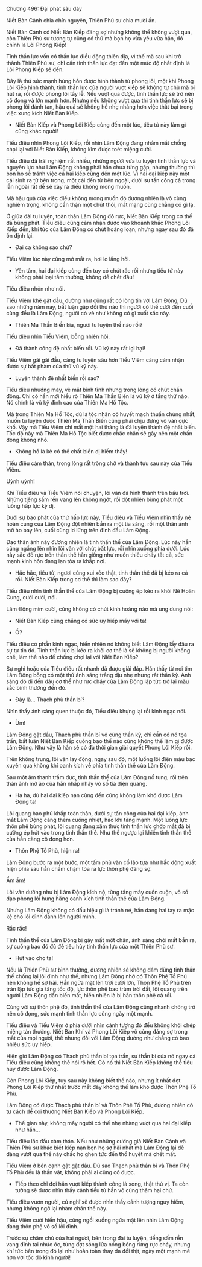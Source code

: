 




Chương 496: Đại phát sâu dày


Niết Bàn Cảnh chia chín nguyên, Thiên Phù sư chia mười ấn.

Niết Bàn Cảnh có Niết Bàn Kiếp đáng sợ nhưng không thể không vượt qua, còn Thiên Phù sư tương tự cũng có thứ mà bọn họ vừa yêu vừa hận, đó chính là Lôi Phong Kiếp!

Tinh thần lực vốn có thần lực điều động thiên địa, vì thế mà sau khi trở thành Thiên Phù sư, chỉ cần tinh thần lực đạt đến một mức độ nhất định là Lôi Phong Kiếp sẽ đến.

Đây là thứ sức mạnh hùng hồn được hình thành từ phong lôi, một khi Phong Lôi Kiếp hình thành, tinh thần lực của người vượt kiếp sẽ không tự chủ mà bị hút ra, rồi được phong lôi tẩy lễ. Nếu vượt qua được, tinh thần lực sẽ trở nên cô đọng và lớn mạnh hơn. Nhưng nếu không vượt qua thì tinh thần lực sẽ bị phong lôi đánh tan, hậu quả sẽ không hề nhẹ nhàng hơn việc thất bại trong việc xung kích Niết Bàn Kiếp.

- Niết Bàn Kiếp và Phong Lôi Kiếp cùng đến một lúc, tiểu tử này làm gì cũng khác người!

Tiểu điêu nhìn Phong Lôi Kiếp, rồi nhìn Lâm Động đang nhắm mắt chống chọi lại với Niết Bàn Kiếp, không kìm được toét miệng cười.

Tiểu điêu đã trải nghiệm rất nhiều, những người vừa tu luyện tinh thần lực và nguyên lực như Lâm Động không phải hắn chưa từng gặp, nhưng thường thì bọn họ sẽ tránh việc cả hai kiếp cùng đến một lúc. Vì hai đại kiếp này một cái sinh ra từ bên trong, một cái đến từ bên ngoài, dưới sự tấn công cả trong lẫn ngoài rất dễ sẽ xảy ra điều không mong muốn.

Mà hậu quả của việc điều không mong muốn đó đương nhiên là vô cùng nghiêm trọng, không cẩn thận một chút thôi, mất mạng cũng chẳng có gì lạ.

Ở giữa đài tu luyện, toàn thân Lâm Động đỏ rực, Niết Bàn Kiếp trong cơ thể đã bùng phát. Tiểu điêu cũng cảm nhận được vào khoảnh khắc Phong Lôi Kiếp đến, khí tức của Lâm Động có chút hoảng loạn, nhưng ngay sau đó đã ổn định lại.

- Đại ca không sao chứ?

Tiểu Viêm lúc này cũng mở mắt ra, hơi lo lắng hỏi.

- Yên tâm, hai đại kiếp cùng đến tuy có chút rắc rối nhưng tiểu tử này không phải loại tầm thường, không dễ chết đâu!

Tiểu điêu nhởn nhơ nói.

Tiểu Viêm khẽ gật đầu, dường như cũng rất có lòng tin với Lâm Động. Dù sao những năm nay, bất luận gặp đối thủ nào thì người có thể cười đến cuối cùng đều là Lâm Động, người có vẻ như không có gì xuất sắc này.

- Thiên Ma Thần Biến kia, ngươi tu luyện thế nào rồi?

Tiểu điêu nhìn Tiểu Viêm, bỗng nhiên hỏi.

- Đã thành công đệ nhất biến rồi. Vũ kỹ này rất lợi hại!

Tiểu Viêm gãi gãi đầu, càng tu luyện sâu hơn Tiểu Viêm càng cảm nhận được sự bất phàm của thứ vũ kỹ này.

- Luyện thành đệ nhất biến rồi sao?

Tiểu điêu nhướng mày, vẻ mặt bình tĩnh nhưng trong lòng có chút chấn động. Chỉ có hắn mới hiểu rõ Thiên Ma Thần Biến là vũ kỹ ở tầng thứ nào. Nó chính là vũ kỹ đinh cao của Thiên Ma Hổ Tộc.

Mà trong Thiên Ma Hổ Tộc, dù là tộc nhân có huyết mạch thuần chủng nhất, muốn tu luyện được Thiên Ma Thần Biến cũng phải chịu đựng vô vàn cực khổ. Vậy mà Tiểu Viêm chỉ mất một hai tháng là đã luyện thành đệ nhất biến. Tốc độ này mà Thiên Ma Hổ Tộc biết được chắc chắn sẽ gây nên một chấn động không nhỏ.

- Không hổ là kẻ có thể chất biến dị hiếm thấy!

Tiểu điêu cảm thán, trong lòng rất trông chờ và thành tựu sau này của Tiểu Viêm.

Uỳnh uỳnh!

Khi Tiểu điêu và Tiểu Viêm nói chuyện, lôi vân đã hình thành trên bầu trời. Những tiếng sấm rền vang lên không ngớt, rồi đột nhiên bùng phát một luồng hấp lực kỳ dị.

Dưới sự bạo phát của thứ hấp lực này, Tiểu điêu và Tiểu Viêm nhìn thấy nê hoàn cung của Lâm Động đột nhiên bắn ra một tia sáng, rồi một thân ảnh mờ ảo bay lên, cuối cùng lơ lửng trên đỉnh đầu Lâm Động.

Đạo thân ảnh này đương nhiên là tinh thần thể của Lâm Động. Lúc này hắn cũng ngẩng lên nhìn lôi vân với chút bất lực, rồi nhìn xuống phía dưới. Lúc này sắc đỏ rực trên thân thể hắn giống như muốn thiêu cháy tất cả, sức mạnh kinh hồn đang lan tỏa ra khắp nơi.

- Hắc hắc, tiểu tử, ngươi cũng xui xẻo thật, tinh thần thể đã bị kéo ra cả rồi. Niết Bàn Kiếp trong cơ thể thì làm sao đây?

Tiểu điêu nhìn tinh thần thể của Lâm Động bị cưỡng ép kéo ra khỏi Nê Hoàn Cung, cười cười, nói.

Lâm Động mỉm cười, cũng không có chút kinh hoàng nào mà ung dung nói:

- Niết Bàn Kiếp cũng chẳng có sức uy hiếp mấy với ta!

- Ồ?

Tiểu điêu có phần kinh ngạc, hiển nhiên nó không biết Lâm Động lấy đâu ra sự tự tin đó. Tinh thần lực bị kéo ra khỏi cơ thể là sẽ không bị người khống chế, làm thế nào để chống chọi lại với Niết Bàn Kiếp?

Sự nghi hoặc của Tiểu điêu rất nhanh đã được giải đáp. Hắn thấy từ nơi tim Lâm Động bỗng có một thứ ánh sáng trắng dịu nhẹ nhưng rất thần kỳ. Ánh sáng đó đi đến đâu cơ thể như rực cháy của Lâm Động lập tức trở lại màu sắc bình thường đến đó.

- Đây là… Thạch phù thần bí?

Nhìn thấy ánh sáng quen thuộc đó, Tiểu điêu khựng lại rồi kinh ngạc nói.

- Ừm!

Lâm Động gật đầu, Thạch phù thần bí vô cùng thần kỳ, chỉ cần có nó tọa trấn, bất luận Niết Bàn Kiếp cuồng bạo thế nào cũng không thể làm gì được Lâm Động. Như vậy là hắn sẽ có đủ thời gian giải quyết Phong Lôi Kiếp rồi.

Trên không trung, lôi vân lay động, ngay sau đó, một luồng lôi điện màu bạc xuyên qua không khí oanh kích về phía tinh thần thể của Lâm Động.

Sau một âm thanh trầm đục, tinh thần thể của Lâm Động nổ tung, rồi trên thân ảnh mờ ảo của hắn nhấp nháy vô số tia điện quang.

- Ha ha, dù hai đại kiếp nạn cùng đến cũng không làm khó được Lâm Động ta!

Lôi quang bao phủ khắp toàn thân, dưới sự tấn công của hai đại kiếp, ánh mắt Lâm Động càng thêm cuồng nhiệt, hào khí tăng mạnh. Một luồng lực thôn phệ bùng phát, lôi quang đang xâm thực tinh thần lực chớp mắt đã bị cưỡng ép hút vào trong tinh thần thể. Như thế ngược lại khiến tinh thần thể của hắn càng cô đọng hơn.

- Thôn Phệ Tổ Phù, hiện ra!

Lâm Động bước ra một bước, một tấm phù văn cổ lão tựa như hắc động xuất hiện phía sau hắn chầm chậm tỏa ra lực thôn phệ đáng sợ.

Ầm ầm!

Lôi vân dường như bị Lâm Động kích nộ, từng tầng mây cuồn cuộn, vô số đạo phong lôi hung hăng oanh kích tinh thần thể của Lâm Động.

Nhưng Lâm Động không có dấu hiệu gì là tránh né, hắn dang hai tay ra mặc kệ cho lôi đình đánh lên người mình.

Rắc rắc!

Tinh thần thể của Lâm Động bị gãy mất một chân, ánh sáng chói mắt bắn ra, sự cuồng bạo đó đủ để tiêu hủy tinh thần lực của một Thiên Phù sư.

- Hút vào cho ta!

Nếu là Thiên Phù sư bình thường, đương nhiên sẽ không dám dùng tinh thần thể chống lại lôi đình như thế, nhưng Lâm Động nhờ có Thôn Phệ Tổ Phù nên không hề sợ hãi. Hắn ngửa mặt lên trời cười lớn, Thôn Phệ Tổ Phù trên trán lập tức gia tăng tốc độ, lực thôn phệ bao trùm trời đất, lôi quang trên người Lâm Động dần biến mất, hiển nhiên là bị hắn thôn phệ cả rồi.

Cùng với sự thôn phệ đó, tinh thần thể của Lâm Động cũng nhanh chóng trở nên cô đọng, sức mạnh tinh thần lực cũng ngày một mạnh.

Tiểu điêu và Tiểu Viêm ở phía dưới nhìn cảnh tượng đó đều không khỏi chép miệng tán thưởng. Niết Bàn Khí và Phong Lôi Kiếp vô cùng đáng sợ trong mắt của mọi người, thế nhưng đối với Lâm Động dường như chẳng có bao nhiêu sức uy hiếp.

Hiện giờ Lâm Động có Thạch phù thần bí tọa trấn, sự thần bí của nó ngay cả Tiểu điêu cũng không thể nói rõ hết. Có nó thì Niết Bàn Kiếp không thể tiêu hủy được Lâm Động.

Còn Phong Lôi Kiếp, tuy sau này không biết thế nào, nhưng ít nhất đợt Phong Lôi Kiếp thứ nhất trước mắt đây không thể làm khó được Thôn Phệ Tổ Phù.

Lâm Động có được Thạch phù thần bí và Thôn Phệ Tổ Phù, đương nhiên có tư cách để coi thường Niết Bàn Kiếp và Phong Lôi Kiếp.

- Thế gian này, không mấy người có thể nhẹ nhàng vượt qua hai đại kiếp như hắn…

Tiểu điêu lắc đầu cảm thán. Nếu như những cường giả Niết Bàn Cảnh và Thiên Phù sư khác biết kiếp nạn bọn họ sợ hãi nhất mà Lâm Động lại dễ dàng vượt qua thế này chắc họ ghen tức đến thổ huyết mà chết mất.

Tiểu Viêm ở bên cạnh gật gật đầu. Dù sao Thạch phù thần bí và Thôn Phệ Tổ Phù đều là thần vật, không phải ai cũng có được.

- Tiếp theo chỉ đợi hắn vượt kiếp thành công là xong, thật thú vị. Ta còn tưởng sẽ được nhìn thấy cảnh tiểu tử hắn vô cùng thảm hại chứ.

Tiểu điêu vươn người, cứ nghĩ sẽ được nhìn thấy cảnh tượng nguy hiểm, nhưng không ngờ lại nhàm chán thế này.

Tiểu Viêm cười hiền hậu, cũng ngồi xuống ngửa mặt lên nhìn Lâm Động đang thôn phệ vô số lôi đình.

Trước sự chăm chú của hai người, bên trong đài tu luyện, tiếng sấm rền vang đinh tai nhức óc, từng đợt sóng lửa nóng bỏng rừng rực cháy, nhưng khí tức bên trong đó lại như hoàn toàn thay da đổi thịt, ngày một mạnh mẽ hơn với tốc độ kinh người!




